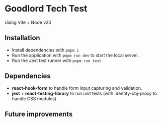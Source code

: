 # Goodlord Tech Test

Using Vite + Node v20

## Installation

- Install dependencies with `pnpm i`
- Run the application with `pnpm run dev` to start the local server.
- Run the Jest test runner with `pnpm run test`

## Dependencies

- **react-hook-form** to handle form input capturing and validation.
- **jest** + **react-testing-library** to run unit tests (with identity-obj-proxy to handle CSS modules)

## Future improvements
